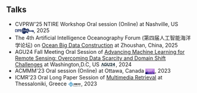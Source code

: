 <!-- ## Talks -->
<h2 id="talks">
  Talks
</h2>
<ul style="margin:0 0 5px;">
  <li>CVPRW'25 NTIRE Workshop Oral session (Online) at <span class="highlightone">Nashville, US</span> <img class="mini-img" src="images/CVPR_Nashville.png" style="vertical-align: middle;" alt="Logo" width="50">, 2025</li>
  <li>The 4th Artificial Intelligence Oceanography Forum (<span style="font-family: 'STKaiti', 'KaiTi', 'AR PL KaitiM GB', 'KaiTi SC', 'KaiTi TC', 'SimKai', 'PingFang SC', 'Heiti SC', serif;">第四届人工智能海洋学论坛</span>) on <u>Ocean Big Data Construction</u> at <span class="highlightone">Zhoushan, China</span>, 2025</li>
  <li>AGU24 Fall Meeting Oral Session of <u>Advancing Machine Learning for Remote Sensing: Overcoming Data Scarcity and Domain Shift Challenges</u> at <span class="highlightone">Washington,D.C, US</span> <img class="mini-img" src="images/agu24.png" style="vertical-align: middle;" alt="Logo" width="40">, 2024</li>
  <li>ACMMM'23 Oral session (Online) at <span class="highlightone">Ottawa, Canada</span> <img class="mini-img" src="images/mm23.png" style="vertical-align: middle;" alt="Logo" width="25">, 2023</li>
  <li>ICMR'23 Oral Long Paper Session of <u>Multimedia Retrieval</u> at <span class="highlightone">Thessaloniki, Greece</span> <img class="mini-img" src="images/icmr23.png" style="vertical-align: middle;" alt="Logo" width="35">, 2023</li>
</ul>
